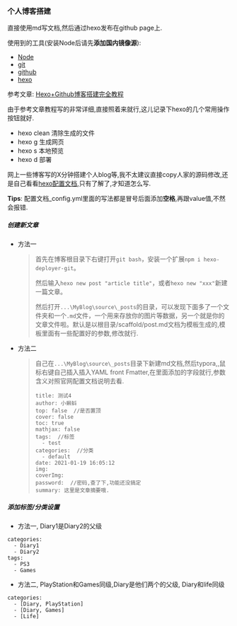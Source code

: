 

### 个人博客搭建

直接使用md写文档,然后通过hexo发布在github page上.

使用到的工具(安装Node后请先**添加国内镜像源**):

- [Node](https://nodejs.org/zh-cn/)
- [git](https://git-scm.com/)
- [github](https://github.com/)
- [hexo](https://hexo.io/zh-cn/)

参考文章: [Hexo+Github博客搭建完全教程](https://sunhwee.com/posts/6e8839eb.html#toc-heading-2)

由于参考文章教程写的非常详细,直接照着来就行,这儿记录下hexo的几个常用操作按钮就好.

- hexo clean 清除生成的文件
- hexo g 生成网页
- hexo s 本地预览
- hexo d 部署

网上一些博客写的X分钟搭建个人blog等,我不太建议直接copy人家的源码修改,还是自己看看[hexo配置文档](https://hexo.io/zh-cn/docs/configuration),只有了解了,才知道怎么写. 

**Tips**: 配置文档_config.yml里面的写法都是冒号后面添加**空格**,再跟value值,不然会报错.

##### 创建新文章

- 方法一

  > 首先在博客根目录下右键打开`git bash`，安装一个扩展`npm i hexo-deployer-git`。
  >
  > 然后输入`hexo new post "article title"`，或者`hexo new "xxx"`新建一篇文章。
  >
  > 然后打开`...\MyBlog\source\_posts`的目录，可以发现下面多了一个文件夹和一个`.md`文件，一个用来存放你的图片等数据，另一个就是你的文章文件啦。默认是以根目录/scaffold/post.md文档为模板生成的,模板里面有一些配置好的参数,修改就行.

- 方法二

  > 自己在`...\MyBlog\source\_posts`目录下新建md文档,然后typora,,鼠标右键自己插入插入YAML front Fmatter,在里面添加的字段就行,参数含义对照官网配置文档说明去看.
  >
  > ```
  > title: 测试4
  > author: 小蝌蚪
  > top: false  //是否置顶
  > cover: false
  > toc: true
  > mathjax: false
  > tags:  //标签
  >   - test
  > categories:  //分类
  >   - default
  > date: 2021-01-19 16:05:12
  > img:
  > coverImg:
  > password:  //密码,查了下,功能还没搞定
  > summary: 这里是文章摘要哦.
  > ```
  >
  > 

##### 添加标签/分类设置

- 方法一, Diary1是Diary2的父级

```
categories:
  - Diary1
  - Diary2
tags:
  - PS3
  - Games
```

- 方法二, PlayStation和Games同级,Diary是他们两个的父级, Diary和life同级

```
categories:
  - [Diary, PlayStation]
  - [Diary, Games]
  - [Life]
```

